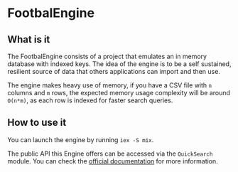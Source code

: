 # FootbalEngine

## What is it

The FootbalEngine consists of a project that emulates an in memory database with
indexed keys. The idea of the engine is to be a self sustained, resilient source
of data that others applications can import and then use.

The engine makes heavy use of memory, if you have a CSV file with `n` columns
and `m` rows, the expected memory usage complexity will be around `O(n*m)`, as
each row is indexed for faster search queries.

## How to use it

You can launch the engine by running `iex -S mix`.

The public API this Engine offers can be accessed via the `QuickSearch` module.
You can check the [official documentation](https://fl4m3ph03n1x.github.io/footbal_engine/FootbalEngine.QuickSearch.html) for more information.

